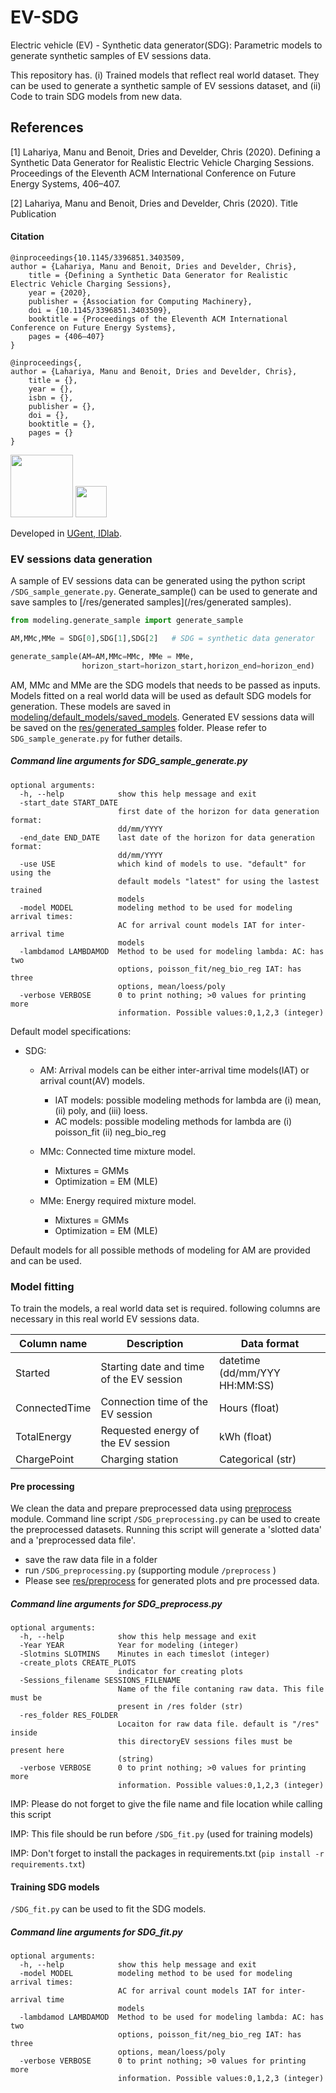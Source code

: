 # EV-SDG
Electric vehicle (EV) - Synthetic data generator(SDG): Parametric models to generate synthetic samples of EV sessions data.
 
This repository has.
(i) Trained models that reflect real world dataset. They can be used to generate a synthetic sample of EV sessions dataset, and
(ii) Code to train SDG models from new data.

## References
<a id="1">[1]</a> 
Lahariya, Manu and Benoit, Dries and Develder, Chris (2020). 
Defining a Synthetic Data Generator for Realistic Electric Vehicle Charging Sessions. 
Proceedings of the Eleventh ACM International Conference on Future Energy Systems, 406–407.

<a id="1">[2]</a> 
Lahariya, Manu and Benoit, Dries and Develder, Chris (2020). 
Title
Publication

#### Citation
```
@inproceedings{10.1145/3396851.3403509,
author = {Lahariya, Manu and Benoit, Dries and Develder, Chris},
    title = {Defining a Synthetic Data Generator for Realistic Electric Vehicle Charging Sessions},
    year = {2020},
    publisher = {Association for Computing Machinery},
    doi = {10.1145/3396851.3403509},
    booktitle = {Proceedings of the Eleventh ACM International Conference on Future Energy Systems},
    pages = {406–407}
}

@inproceedings{,
author = {Lahariya, Manu and Benoit, Dries and Develder, Chris},
    title = {},
    year = {},
    isbn = {},
    publisher = {},
    doi = {},
    booktitle = {},
    pages = {}
}
```
<img src="https://idlab.technology/assets/img/logo.jpg" width="100"> <img src="https://styleguide.ugent.be/files/uploads/logo_UGent_EN_RGB_2400_kleur_witbg.png" width="50">

Developed in [UGent, IDlab](https://www.ugent.be/ea/idlab/en). 



### EV sessions data generation
A sample of EV sessions data can be generated using the python script `/SDG_sample_generate.py`. Generate_sample() can be used 
to generate and save samples to [/res/generated samples](/res/generated samples). 


```python
from modeling.generate_sample import generate_sample

AM,MMc,MMe = SDG[0],SDG[1],SDG[2]   # SDG = synthetic data generator

generate_sample(AM=AM,MMc=MMc, MMe = MMe,
                horizon_start=horizon_start,horizon_end=horizon_end)
```

AM, MMc and MMe are the SDG models that needs to be passed as inputs. 
Models fitted on a real world data will be used as default SDG models for generation.
These models are saved in [modeling/default_models/saved_models]([modeling/default_models/saved_models]). 
Generated EV sessions data will be saved on the [res/generated_samples]([res/generated_samples]) folder. Please refer to  `SDG_sample_generate.py` for futher details. 

##### Command line arguments for SDG_sample_generate.py

```
optional arguments:
  -h, --help            show this help message and exit
  -start_date START_DATE
                        first date of the horizon for data generation format:
                        dd/mm/YYYY
  -end_date END_DATE    last date of the horizon for data generation format:
                        dd/mm/YYYY
  -use USE              which kind of models to use. "default" for using the
                        default models "latest" for using the lastest trained
                        models
  -model MODEL          modeling method to be used for modeling arrival times:
                        AC for arrival count models IAT for inter-arrival time
                        models
  -lambdamod LAMBDAMOD  Method to be used for modeling lambda: AC: has two
                        options, poisson_fit/neg_bio_reg IAT: has three
                        options, mean/loess/poly
  -verbose VERBOSE      0 to print nothing; >0 values for printing more
                        information. Possible values:0,1,2,3 (integer)

```


Default model specifications:

* SDG:
    * AM: Arrival models can be either inter-arrival time models(IAT) or arrival count(AV) models.
        * IAT models: possible modeling methods for lambda are (i) mean, (ii) poly, and (iii) loess.
        * AC models: possible modeling methods for lambda are (i) poisson_fit (ii) neg_bio_reg
        
    * MMc: Connected time mixture model.
        * Mixtures = GMMs
        * Optimization = EM (MLE)
    * MMe: Energy required mixture model.
        * Mixtures = GMMs
        * Optimization = EM (MLE)

Default models for all possible methods of modeling for AM are provided and can be used.

### Model fitting

To train the models, a real world data set is required. following columns are necessary in this real world EV sessions data.

Column name | Description | Data format
--- | --- | ---
Started | Starting date and time of the EV session | datetime (dd/mm/YYY HH:MM:SS)
ConnectedTime | Connection time of the EV session | Hours (float)
TotalEnergy | Requested energy of the EV session | kWh (float)
ChargePoint | Charging station | Categorical (str) 

#### Pre processing

We clean the data and prepare preprocessed data using [preprocess](preprocess) module. 
Command line script `/SDG_preprocessing.py` can be used to create the preprocessed datasets. 
Running this script will generate a 'slotted data' and a 'preprocessed data file'. 

* save the raw data file in a folder
* run `/SDG_preprocessing.py` (supporting module `/preprocess` )
* Please see [res/preprocess](/res/preprocess) for generated plots and pre processed data.

##### Command line arguments for SDG_preprocess.py

```
optional arguments:
  -h, --help            show this help message and exit
  -Year YEAR            Year for modeling (integer)
  -Slotmins SLOTMINS    Minutes in each timeslot (integer)
  -create_plots CREATE_PLOTS
                        indicator for creating plots
  -Sessions_filename SESSIONS_FILENAME
                        Name of the file contaning raw data. This file must be
                        present in /res folder (str)
  -res_folder RES_FOLDER
                        Locaiton for raw data file. default is "/res" inside
                        this directoryEV sessions files must be present here
                        (string)
  -verbose VERBOSE      0 to print nothing; >0 values for printing more
                        information. Possible values:0,1,2,3 (integer)
```
 
IMP: Please do not forget to give the file name and file location while calling this script

IMP: This file should be run before `/SDG_fit.py` (used for training models)

IMP: Don't forget to install the packages in requirements.txt 
(`pip install -r requirements.txt`)
 
#### Training SDG models

`/SDG_fit.py` can be used to fit the SDG models. 

##### Command line arguments for SDG_fit.py
```
optional arguments:
  -h, --help            show this help message and exit
  -model MODEL          modeling method to be used for modeling arrival times:
                        AC for arrival count models IAT for inter-arrival time
                        models
  -lambdamod LAMBDAMOD  Method to be used for modeling lambda: AC: has two
                        options, poisson_fit/neg_bio_reg IAT: has three
                        options, mean/loess/poly
  -verbose VERBOSE      0 to print nothing; >0 values for printing more
                        information. Possible values:0,1,2,3 (integer)
```